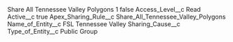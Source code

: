 <?xml version="1.0" encoding="UTF-8"?>
<CustomMetadata xmlns="http://soap.sforce.com/2006/04/metadata" xmlns:xsi="http://www.w3.org/2001/XMLSchema-instance" xmlns:xsd="http://www.w3.org/2001/XMLSchema">
    <label>Share All Tennessee Valley Polygons 1</label>
    <protected>false</protected>
    <values>
        <field>Access_Level__c</field>
        <value xsi:type="xsd:string">Read</value>
    </values>
    <values>
        <field>Active__c</field>
        <value xsi:type="xsd:boolean">true</value>
    </values>
    <values>
        <field>Apex_Sharing_Rule__c</field>
        <value xsi:type="xsd:string">Share_All_Tennessee_Valley_Polygons</value>
    </values>
    <values>
        <field>Name_of_Entity__c</field>
        <value xsi:type="xsd:string">FSL Tennessee Valley</value>
    </values>
    <values>
        <field>Sharing_Cause__c</field>
        <value xsi:nil="true"/>
    </values>
    <values>
        <field>Type_of_Entity__c</field>
        <value xsi:type="xsd:string">Public Group</value>
    </values>
</CustomMetadata>
